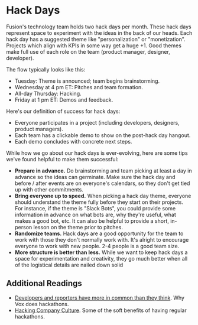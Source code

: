 # Hack Days

Fusion's technology team holds two hack days per month. These hack days represent space to experiment with the ideas in the back of our heads. Each hack day has a suggested theme like "personalization" or "monetization". Projects which align with KPIs in some way get a huge +1. Good themes make full use of each role on the team (product manager, designer, developer).

The flow typically looks like this:

* Tuesday: Theme is announced; team begins brainstorming.
* Wednesday at 4 pm ET: Pitches and team formation.
* All-day Thursday: Hacking.
* Friday at 1 pm ET: Demos and feedback.

Here's our definition of success for hack days:

* Everyone participates in a project (including developers, designers, product managers).
* Each team has a clickable demo to show on the post-hack day hangout.
* Each demo concludes with concrete next steps.

While how we go about our hack days is ever-evolving, here are some tips we've found helpful to make them successful:

* **Prepare in advance.** Do brainstorming and team picking at least a day in advance so the ideas can germinate. Make sure the hack day and before / after events are on everyone's calendars, so they don't get tied up with other commitments.
* **Bring everyone up to speed.** When picking a hack day theme, everyone should understand the theme fully before they start on their projects. For instance, if the theme is "Slack Bots", you could provide some information in advance on what bots are, why they're useful, what makes a good bot, etc. It can also be helpful to provide a short, in-person lesson on the theme prior to pitches.
* **Randomize teams.** Hack days are a good opportunity for the team to work with those they don't normally work with. It's alright to encourage everyone to work with new people. 2-4 people is a good team size.
* **More structure is better than less.** While we want to keep hack days a space for experimentation and creativity, they go much better when all of the logistical details are nailed down solid

## Additional Readings

* [Developers and reporters have more in common than they think](http://www.poynter.org/news/mediawire/348877/developers-and-reporters-have-more-in-common-than-they-think/). Why Vox does hackathons.
* [Hacking Company Culture](https://medium.com/@pedramkeyani/hacking-company-culture-1daa3be1d769). Some of the soft benefits of having regular hackathons.
